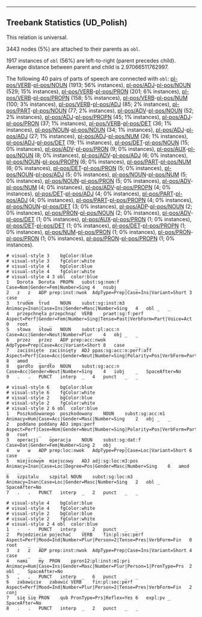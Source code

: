 

--------------------------------------------------------------------------------

## Treebank Statistics (UD_Polish)

This relation is universal.

3443 nodes (5%) are attached to their parents as `obl`.

1917 instances of `obl` (56%) are left-to-right (parent precedes child).
Average distance between parent and child is 2.97066511762997.

The following 40 pairs of parts of speech are connected with `obl`: [pl-pos/VERB]()-[pl-pos/NOUN]() (1913; 56% instances), [pl-pos/ADJ]()-[pl-pos/NOUN]() (529; 15% instances), [pl-pos/VERB]()-[pl-pos/PRON]() (201; 6% instances), [pl-pos/VERB]()-[pl-pos/PROPN]() (158; 5% instances), [pl-pos/VERB]()-[pl-pos/NUM]() (100; 3% instances), [pl-pos/VERB]()-[pl-pos/ADJ]() (85; 2% instances), [pl-pos/PART]()-[pl-pos/NOUN]() (77; 2% instances), [pl-pos/ADV]()-[pl-pos/NOUN]() (52; 2% instances), [pl-pos/ADJ]()-[pl-pos/PROPN]() (45; 1% instances), [pl-pos/ADJ]()-[pl-pos/PRON]() (37; 1% instances), [pl-pos/VERB]()-[pl-pos/DET]() (36; 1% instances), [pl-pos/NOUN]()-[pl-pos/NOUN]() (34; 1% instances), [pl-pos/ADJ]()-[pl-pos/ADJ]() (27; 1% instances), [pl-pos/ADJ]()-[pl-pos/NUM]() (26; 1% instances), [pl-pos/ADJ]()-[pl-pos/DET]() (19; 1% instances), [pl-pos/DET]()-[pl-pos/NOUN]() (15; 0% instances), [pl-pos/ADV]()-[pl-pos/PRON]() (9; 0% instances), [pl-pos/AUX]()-[pl-pos/NOUN]() (8; 0% instances), [pl-pos/ADV]()-[pl-pos/ADJ]() (6; 0% instances), [pl-pos/NOUN]()-[pl-pos/PROPN]() (6; 0% instances), [pl-pos/PART]()-[pl-pos/NUM]() (6; 0% instances), [pl-pos/DET]()-[pl-pos/PRON]() (5; 0% instances), [pl-pos/NOUN]()-[pl-pos/ADJ]() (5; 0% instances), [pl-pos/NOUN]()-[pl-pos/NUM]() (5; 0% instances), [pl-pos/NOUN]()-[pl-pos/PRON]() (5; 0% instances), [pl-pos/ADV]()-[pl-pos/NUM]() (4; 0% instances), [pl-pos/ADV]()-[pl-pos/PROPN]() (4; 0% instances), [pl-pos/DET]()-[pl-pos/ADJ]() (4; 0% instances), [pl-pos/PART]()-[pl-pos/ADJ]() (4; 0% instances), [pl-pos/PART]()-[pl-pos/PROPN]() (4; 0% instances), [pl-pos/NOUN]()-[pl-pos/DET]() (3; 0% instances), [pl-pos/ADP]()-[pl-pos/NOUN]() (2; 0% instances), [pl-pos/PRON]()-[pl-pos/NOUN]() (2; 0% instances), [pl-pos/ADV]()-[pl-pos/DET]() (1; 0% instances), [pl-pos/AUX]()-[pl-pos/PRON]() (1; 0% instances), [pl-pos/DET]()-[pl-pos/DET]() (1; 0% instances), [pl-pos/DET]()-[pl-pos/PROPN]() (1; 0% instances), [pl-pos/NUM]()-[pl-pos/PRON]() (1; 0% instances), [pl-pos/PRON]()-[pl-pos/PRON]() (1; 0% instances), [pl-pos/PRON]()-[pl-pos/PROPN]() (1; 0% instances).


~~~ conllu
# visual-style 3	bgColor:blue
# visual-style 3	fgColor:white
# visual-style 4	bgColor:blue
# visual-style 4	fgColor:white
# visual-style 4 3 obl	color:blue
1	Dorota	Dorota	PROPN	subst:sg:nom:f	Case=Nom|Gender=Fem|Number=Sing	4	nsubj	_	_
2	z	z	ADP	prep:inst:nwok	AdpType=Prep|Case=Ins|Variant=Short	3	case	_	_
3	trudem	trud	NOUN	subst:sg:inst:m3	Animacy=Inan|Case=Ins|Gender=Masc|Number=Sing	4	obl	_	_
4	przepchnęła	przepchnąć	VERB	praet:sg:f:perf	Aspect=Perf|Gender=Fem|Number=Sing|Tense=Past|VerbForm=Part|Voice=Act	0	root	_	_
5	słowa	słowo	NOUN	subst:pl:acc:n	Case=Acc|Gender=Neut|Number=Plur	4	obj	_	_
6	przez	przez	ADP	prep:acc:nwok	AdpType=Prep|Case=Acc|Variant=Short	8	case	_	_
7	zaciśnięte	zaciśnięty	ADJ	ppas:sg:acc:n:perf:aff	Aspect=Perf|Case=Acc|Gender=Neut|Number=Sing|Polarity=Pos|VerbForm=Part|Voice=Pass	8	amod	_	_
8	gardło	gardło	NOUN	subst:sg:acc:n	Case=Acc|Gender=Neut|Number=Sing	4	iobj	_	SpaceAfter=No
9	.	.	PUNCT	interp	_	4	punct	_	_

~~~


~~~ conllu
# visual-style 6	bgColor:blue
# visual-style 6	fgColor:white
# visual-style 2	bgColor:blue
# visual-style 2	fgColor:white
# visual-style 2 6 obl	color:blue
1	Poszkodowanego	poszkodowany	NOUN	subst:sg:acc:m1	Animacy=Hum|Case=Acc|Gender=Masc|Number=Sing	2	obj	_	_
2	poddano	poddany	ADJ	imps:perf	Aspect=Perf|Case=Nom|Gender=Neut|Number=Sing|Polarity=Pos|VerbForm=Part|Voice=Pass	0	root	_	_
3	operacji	operacja	NOUN	subst:sg:dat:f	Case=Dat|Gender=Fem|Number=Sing	2	obj	_	_
4	w	w	ADP	prep:loc:nwok	AdpType=Prep|Case=Loc|Variant=Short	6	case	_	_
5	miejscowym	miejscowy	ADJ	adj:sg:loc:m3:pos	Animacy=Inan|Case=Loc|Degree=Pos|Gender=Masc|Number=Sing	6	amod	_	_
6	szpitalu	szpital	NOUN	subst:sg:loc:m3	Animacy=Inan|Case=Loc|Gender=Masc|Number=Sing	2	obl	_	SpaceAfter=No
7	.	.	PUNCT	interp	_	2	punct	_	_

~~~


~~~ conllu
# visual-style 4	bgColor:blue
# visual-style 4	fgColor:white
# visual-style 2	bgColor:blue
# visual-style 2	fgColor:white
# visual-style 2 4 obl	color:blue
1	-	-	PUNCT	interp	_	2	punct	_	_
2	Pojedziecie	pojechać	VERB	fin:pl:sec:perf	Aspect=Perf|Mood=Ind|Number=Plur|Person=2|Tense=Pres|VerbForm=Fin	0	root	_	_
3	z	z	ADP	prep:inst:nwok	AdpType=Prep|Case=Ins|Variant=Short	4	case	_	_
4	nami	my	PRON	ppron12:pl:inst:m1:pri	Animacy=Hum|Case=Ins|Gender=Masc|Number=Plur|Person=1|PronType=Prs	2	obl	_	SpaceAfter=No
5	,	,	PUNCT	interp	_	6	punct	_	_
6	zabawicie	zabawić	VERB	fin:pl:sec:perf	Aspect=Perf|Mood=Ind|Number=Plur|Person=2|Tense=Pres|VerbForm=Fin	2	conj	_	_
7	się	się	PRON	qub	PronType=Prs|Reflex=Yes	6	expl:pv	_	SpaceAfter=No
8	.	.	PUNCT	interp	_	2	punct	_	_

~~~


